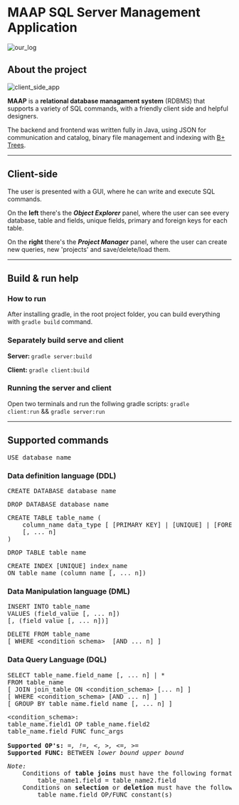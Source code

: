 # MAAP SQL Server Management Application

![our_log](https://github.com/2023-AB2-projects/ab2-project-nemleszkitolmasolni/blob/new_develop/client/src/main/java/images/logo_wide.png)

## About the project

![client_side_app](https://github.com/2023-AB2-projects/ab2-project-nemleszkitolmasolni/blob/new_develop/client/src/main/java/images/light_and_dark_mode.png)

**MAAP** is a **relational database managament system** (RDBMS) that supports a variety of SQL commands, with a friendly client side and helpful designers.

The backend and frontend was written fully in Java, using JSON for communication and catalog, binary file management and indexing with [B+ Trees](https://en.wikipedia.org/wiki/B%2B_tree).

---

## Client-side

The user is presented with a GUI, where he can write and execute SQL commands.

On the **left** there's the ***Object Explorer*** panel, where the user can see every
database, table and fields, unique fields, primary and foreign keys for each table.

On the **right** there's the ***Project Manager*** panel, where the user can create new queries, new 'projects' and save/delete/load them.



---

## Build & run help

### How to run

After installing gradle, in the root project folder, you can build everything with `gradle build` command.

### Separately build serve and client

<b> Server: </b> <code>gradle server:build</code>

<b> Client: </b> <code>gradle client:build</code>

### Running the server and client
Open two terminals and run the follwing gradle scripts:
<code>gradle client:run</code> 
&& <code>gradle server:run</code> 

---

## Supported commands

<pre>
USE database_name
</pre>

### Data definition language (DDL)

<pre>
CREATE DATABASE database_name
</pre>

<pre>
DROP DATABASE database_name
</pre>

<pre>
CREATE TABLE table_name (
    column_name data_type [ [PRIMARY KEY] | [UNIQUE] | [FOREIGN KEY REFERENCES reference_table(reference_field)] ]
    [, ... n]
)
</pre>

<pre>
DROP TABLE table_name
</pre>

<pre>
CREATE INDEX [UNIQUE] index_name
ON table_name (column_name [, ... n])
</pre>

### Data Manipulation language (DML)

<pre>
INSERT INTO table_name
VALUES (field_value [, ... n])
[, (field_value [, ... n])]
</pre>

<pre>
DELETE FROM table_name
[ WHERE &lt;condition_schema&gt;  [AND ... n] ]
</pre>

### Data Query Language (DQL)

<pre>
SELECT table_name.field_name [, ... n] | *
FROM table_name
[ JOIN join_table ON &lt;condition_schema&gt; [... n] ]
[ WHERE &lt;condition_schema&gt; [AND ... n] ]
[ GROUP BY table_name.field_name [, ... n] ]
</pre>

<pre>
&lt;condition_schema&gt;:
table_name.field1 OP table_name.field2
table_name.field FUNC func_args

<b>Supported OP's:</b> <i>=, !=, <, >, <=, >=</i>
<b>Supported FUNC:</b> BETWEEN <i>lower_bound upper_bound</i>
</pre>

<pre>
<i>Note:</i> 
    Conditions of <b>table joins</b> must have the following format: 
        table_name1.field = table_name2.field
    Conditions on <b>selection</b> or <b>deletion</b> must have the following format:
        table_name.field OP/FUNC constant(s)
</pre>
